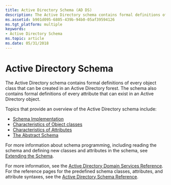 ```yaml
---
title: Active Directory Schema (AD DS)
description: The Active Directory schema contains formal definitions of every object class that can be created in an Active Directory forest. The schema also contains formal definitions of every attribute that can exist in an Active Directory object.
ms.assetid: b901d095-6805-439b-94b0-05af39594126
ms.tgt_platform: multiple
keywords:
- Active Directory Schema
ms.topic: article
ms.date: 05/31/2018
---
```


# Active Directory Schema

The Active Directory schema contains formal definitions of every object class that can be created in an Active Directory forest. The schema also contains formal definitions of every attribute that can exist in an Active Directory object.

Topics that provide an overview of the Active Directory schema include:

-   [Schema Implementation](schema-implementation.md)
-   [Characteristics of Object classes](characteristics-of-object-classes.md)
-   [Characteristics of Attributes](characteristics-of-attributes.md)
-   [The Abstract Schema](the-abstract-schema.md)

For more information about schema programming, including reading the schema and defining new classes and attributes in the schema, see [Extending the Schema](extending-the-schema.md).

For more information, see the [Active Directory Domain Services Reference](active-directory-domain-services-reference.md). For the reference pages for the predefined schema classes, attributes, and attribute syntaxes, see the [Active Directory Schema Reference](https://docs.microsoft.com/windows/desktop/ADSchema/active-directory-schema).

 

 




